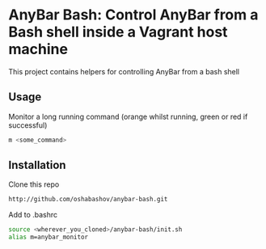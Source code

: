 # AnyBar Bash: Control AnyBar from a Bash shell inside a Vagrant host machine

This project contains helpers for controlling AnyBar from a bash shell

## Usage

Monitor a long running command (orange whilst running, green or red if successful)

```sh
m <some_command>
```

## Installation

Clone this repo

```sh
http://github.com/oshabashov/anybar-bash.git
```

Add to .bashrc

```sh
source <wherever_you_cloned>/anybar-bash/init.sh
alias m=anybar_monitor
```
